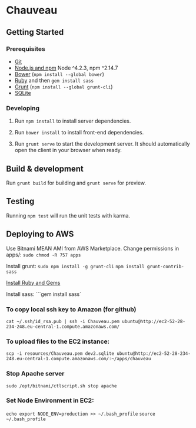 # Chauveau 

## Getting Started

### Prerequisites

- [Git](https://git-scm.com/)
- [Node.js and npm](nodejs.org) Node ^4.2.3, npm ^2.14.7
- [Bower](bower.io) (`npm install --global bower`)
- [Ruby](https://www.ruby-lang.org) and then `gem install sass`
- [Grunt](http://gruntjs.com/) (`npm install --global grunt-cli`)
- [SQLite](https://www.sqlite.org/quickstart.html)

### Developing

1. Run `npm install` to install server dependencies.

2. Run `bower install` to install front-end dependencies.

3. Run `grunt serve` to start the development server. It should automatically open the client in your browser when ready.

## Build & development

Run `grunt build` for building and `grunt serve` for preview.

## Testing

Running `npm test` will run the unit tests with karma.

## Deploying to AWS

Use Bitnami MEAN AMI from AWS Marketplace. Change permissions in apps/:
```sudo chmod -R 757 apps```

Install grunt:
```sudo npm install -g grunt-cli```
```npm install grunt-contrib-sass```

[Install Ruby and Gems](https://n3rve.com/?p=285)

Install sass:
```gem install sass`

### To copy local ssh key to Amazon (for github)
```cat ~/.ssh/id_rsa.pub | ssh -i Chauveau.pem ubuntu@http://ec2-52-28-234-248.eu-central-1.compute.amazonaws.com/```

### To upload files to the EC2 instance:
```scp -i resources/Chauveau.pem dev2.sqlite ubuntu@http://ec2-52-28-234-248.eu-central-1.compute.amazonaws.com/:~/apps/chauveau```

### Stop Apache server
```sudo /opt/bitnami/ctlscript.sh stop apache```

### Set Node Environment in EC2:
```echo export NODE_ENV=production >> ~/.bash_profile```
```source ~/.bash_profile```
